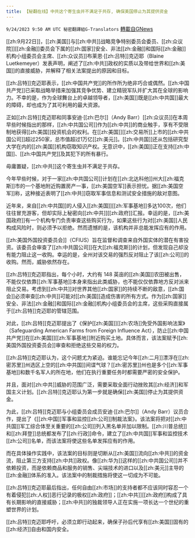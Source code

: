 ```yaml
---
title: 【秘翻在线】中共这个寄生虫并不满足于共存, 确保美国停止为其提供资金
---
```

`9/24/2023 9:50 AM UTC 秘密翻譯組G-Translators` [轉載自GNews](https://gnews.org/articles/1733672)

[[zh:9月22日]]，[[zh:美国]]与[[zh:中共]]战略竞争特别委员会委员、[[zh:众议院]][[zh:金融]]委员会下属的[[zh:国家]]安全、非法[[zh:金融]]和国际[[zh:金融]]机构小组委员会主席、[[zh:众议员]]布莱恩·[[zh:吕特]]克迈耶（Blaine Luetkemeyer）发表声明，阐述了[[zh:中共]]政权的实质以及带给世界和[[zh:美国]]的直接威胁，并解释了相关法案提出的原因和目标。

[[zh:吕特]]克迈耶表示，[[zh:中国共产党]]的所作所为绝非巧合或偶然。[[zh:中国共产党]]已采取战略举措来加强其竞争优势、建立精锐军队并扩大其在全球的影响力。不幸的是，作为全球舞台上的卓越领导者，[[zh:美国]]既是[[zh:中共国]]最大的障碍，却也成为了其可利用的最大资源。

正如[[zh:吕特]]克迈耶和同事安迪·[[zh:巴尔]]（Andy Barr）[[zh:众议员]]在本周早些时候指出的那样，[[zh:中共国公司]]作为[[zh:中共]]的商业触手，享有不受限制地获得[[zh:美国]]投资机会的权利。在[[zh:美国]][[zh:交易所]]上市的[[zh:中共国公司]]超过250家，总市值超过1万亿[[zh:美元]]。[[zh:中共国]]还从包括研究型大学在内的[[zh:美国]]机构窃取知识产权。无意识中，[[zh:美国]]正在支持[[zh:中国]]、[[zh:中国共产党]]及其犯下的所有暴行。

毋庸置疑，[[zh:中共]]这个寄生虫并不满足于共存。

今年早些时候，对于一家[[zh:中共国公司]]计划在[[zh:北达科他]]州大[[zh:福克斯]]市的一个基地附近购置房产一事，[[zh:美国空军]]表示担忧。据[[zh:美国空军]]称，这种接近表明了[[zh:中共]]窃取军事信息和测试安全措施的敌对意图。

近年来，来自[[zh:中共国]]的人侵入[[zh:美国]][[zh:军事基地]]多达100次，他们往往冒充游客，但却实际上秘密向[[zh:中共]][[zh:政府]]汇报。幸运的是，[[zh:美国政府]]有一个机构专门负责审查这些购买行为，如果这些行为对[[zh:美国]]人民构成风险时，则必须予以拒绝。然而遗憾的是，该机构并非总能发挥应有的作用。

[[zh:美国外国投资委员会]]（CFIUS）旨在监督和调查来自外国实体的潜在有害投资。该委员会审查了[[zh:中共国公司]]在大[[zh:福克斯]]的计划，但发现自己却没有能力阻止这一收购。幸运的是，全州对该交易的强烈反对阻止了该[[zh:公司]]的收购。然而，威胁依然存在。

[[zh:吕特]]克迈耶指出，每个小时，大约有 148 英亩的[[zh:美国]]农田被出售，不能仅仅依靠[[zh:军事基地]]本身来指出此类威胁，也不能仅仅依靠地方反对派来阻止交易。考虑到[[zh:中共]]对世界其他[[zh:国家]]的持续不断的敌意，[[zh:国会]]必须审查[[zh:中共]]可能对[[zh:美国]]造成伤害的所有方式。作为[[zh:国家]]安全、非法[[zh:金融]]和国际[[zh:金融]]机构小组委员会的主席，这些采购直接属于[[zh:吕特]]克迈耶的管辖范围。

对此，[[zh:吕特]]克迈耶提出了《保护[[zh:美国]][[zh:农场]]免受外国影响法案》（Safeguarding American Farms from Foreign Influence Act），防止[[zh:中国共产党]]在[[zh:美国]][[zh:军事基地]]附近购买土地。具体而言，该法案赋予[[zh:美国外国投资委员会]]审查和拒绝这些交易的权力。

[[zh:吕特]]克迈耶认为，这个问题尤为紧迫。谁能忘记今年[[zh:二月]]漂浮在[[zh:密苏里]]州选区上空的[[zh:中共国]]间谍气球？[[zh:密苏里]]州也是多个[[zh:军事基地]]和数千名军人的所在地，他们在执行重要任务时都需要严密的安全保护。

并且，面对[[zh:中共]]威胁的范围广泛，需要采取全面行动挫败其[[zh:经济]]和军国主义计划。[[zh:吕特]]克迈耶认为第一步就是确保[[zh:美国]]停止为其提供资金。

为此，[[zh:吕特]]克迈耶与小组委员会成员安迪·[[zh:巴尔]]（Andy Barr）议员合作，提出了《[[zh:中国]]军事和监控[[zh:公司]]制裁法案》。该法案将把对[[zh:中共国]]军工综合体至关重要的[[zh:公司]]列入黑名单并加以限制。[[zh:川普总统]]和[[zh:拜登]]总统都发布了[[zh:行政]]命令，建立了[[zh:中共国]]军事和监控技术[[zh:公司]]名单，而该法案将使这些名单发挥应有的作用。

而在具体操作实践中，该法案的目标则是切断从[[zh:美国]]流向[[zh:中共]]的资金流，阻止第三方支持[[zh:中共]]政权。像[[zh:华为]]这样的[[zh:中共国公司]]并不依赖投资，而是依赖商品和服务的销售、尖端技术的进口以及[[zh:美元]]主导的[[zh:金融]]体系的准入。该法案中的制裁措施将使这一切成为不可能。

[[zh:吕特]]克迈耶最后指出，任何自由[[zh:市场]]的支持者都不应该同时容忍一个有着侵犯[[zh:人权]]恶行记录的极权[[zh:政府]]；[[zh:中共]][[zh:政府]]构成了具有长期影响的直接威胁；[[zh:中共]]的独裁领导人正在实施一项长达一个世纪的重塑世界的计划。

[[zh:吕特]]克迈耶呼吁，必须立即行动起来，确保子孙后代享有[[zh:美国]]固有的[[zh:经济]]自由和国内安全。
